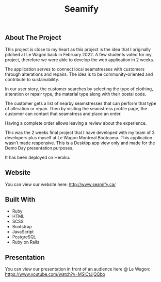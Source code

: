 <h1 align="center">Seamify</h1>

<br>

## About The Project

This project is close to my heart as this project is the idea that I originally pitched at Le Wagon back in February 2022. A few students voted for my project, therefore we were able to develop the web application in 2 weeks.

The application serves to connect local seamstresses with customers through alterations and repairs. The idea is to be community-oriented and contribute to sustainability.

In our user story, the customer searches by selecting the type of clothing, alteration or repair type, the material type along with their postal code. 

The customer gets a list of nearby seamstresses that can perform that type of alteration or repair. Then by visiting the seamstress profile page, the customer can contact that seamstress and place an order.

Having a complete order allows leaving a review about the experience.

This was the 2 weeks final project that I have developed with my team of 3 developers plus myself at Le Wagon Montreal Bootcamp. This application wasn't made responsive. This is a Desktop app view only and made for the Demo Day presentation purposes.

It has been deployed on Heroku.


## Website

You can view our website here: http://www.seamify.ca/


## Built With

* Ruby
* HTML
* SCSS
* Bootstrap
* JavaScript
* PostgreSQL
* Ruby on Rails

## Presentation

You can view our presentation in front of an audience here @ Le Wagon: https://www.youtube.com/watch?v=MSlCtJjQQbo
